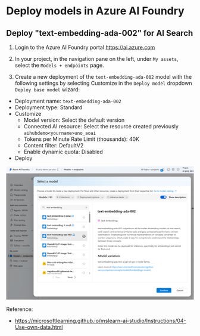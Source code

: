 # Deploy models in Azure AI Foundry
## Deploy "text-embedding-ada-002" for AI Search

1. Login to the Azure AI Foundry portal https://ai.azure.com

2. In your project, in the navigation pane on the left, under `My assets`, select the `Models + endpoints` page.

3. Create a new deployment of the `text-embedding-ada-002` model with the following settings by selecting Customize in the `Deploy model` dropdown `Deploy base model` wizard:

* Deployment name: `text-embedding-ada-002`
* Deployment type: Standard
* Customize
    * Model version: Select the default version
    * Connected AI resource: Select the resource created previously `aihubdemo<yourname>uno_aoai`
    * Tokens per Minute Rate Limit (thousands): 40K
    * Content filter: DefaultV2
    * Enable dynamic quota: Disabled
* Deploy


![](imgs/deploy_text_embedding_model_1.png)

Reference:
* https://microsoftlearning.github.io/mslearn-ai-studio/Instructions/04-Use-own-data.html
